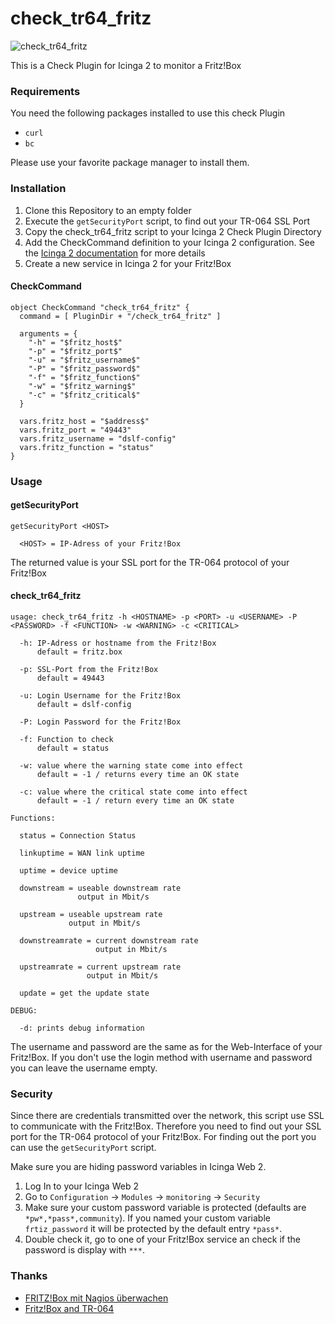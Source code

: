 # check_tr64_fritz

![check_tr64_fritz](https://raw.githubusercontent.com/mcktr/check_tr64_fritz/master/doc/github_doc_fritzbox_services.png)

This is a Check Plugin for Icinga 2 to monitor a Fritz!Box

### Requirements

You need the following packages installed to use this check Plugin

- `curl`
- `bc`

Please use your favorite package manager to install them.

### Installation

1. Clone this Repository to an empty folder
2. Execute the `getSecurityPort` script, to find out your TR-064 SSL Port
3. Copy the check_tr64_fritz script to your Icinga 2 Check Plugin Directory
4. Add the CheckCommand definition to your Icinga 2 configuration. See the [Icinga 2 documentation](https://www.icinga.com/docs/icinga2/latest/doc/09-object-types/#checkcommand) for more details
5. Create a new service in Icinga 2 for your Fritz!Box

#### CheckCommand

```
object CheckCommand "check_tr64_fritz" {
  command = [ PluginDir + "/check_tr64_fritz" ]

  arguments = {
    "-h" = "$fritz_host$"
    "-p" = "$fritz_port$"
    "-u" = "$fritz_username$"
    "-P" = "$fritz_password$"
    "-f" = "$fritz_function$"
    "-w" = "$fritz_warning$"
    "-c" = "$fritz_critical$"
  }

  vars.fritz_host = "$address$"
  vars.fritz_port = "49443"
  vars.fritz_username = "dslf-config"
  vars.fritz_function = "status"
}
```

### Usage

#### getSecurityPort

```
getSecurityPort <HOST>

  <HOST> = IP-Adress of your Fritz!Box
```

The returned value is your SSL port for the TR-064 protocol of your Fritz!Box

#### check_tr64_fritz

```
usage: check_tr64_fritz -h <HOSTNAME> -p <PORT> -u <USERNAME> -P <PASSWORD> -f <FUNCTION> -w <WARNING> -c <CRITICAL>

  -h: IP-Adress or hostname from the Fritz!Box
      default = fritz.box

  -p: SSL-Port from the Fritz!Box
      default = 49443

  -u: Login Username for the Fritz!Box
      default = dslf-config

  -P: Login Password for the Fritz!Box

  -f: Function to check
      default = status

  -w: value where the warning state come into effect
      default = -1 / returns every time an OK state

  -c: value where the critical state come into effect
      default = -1 / return every time an OK state

Functions:

  status = Connection Status

  linkuptime = WAN link uptime

  uptime = device uptime

  downstream = useable downstream rate
               output in Mbit/s

  upstream = useable upstream rate
             output in Mbit/s

  downstreamrate = current downstream rate
                   output in Mbit/s

  upstreamrate = current upstream rate
                 output in Mbit/s

  update = get the update state

DEBUG:

  -d: prints debug information
```

The username and password are the same as for the Web-Interface of your Fritz!Box. If you don't use the login method with username and password you can leave the username empty.

### Security

Since there are credentials transmitted over the network, this script use SSL to communicate with the Fritz!Box. Therefore you need to find out your SSL port for the TR-064 protocol of your Fritz!Box. For finding out the port you can use the `getSecurityPort` script.

Make sure you are hiding password variables in Icinga Web 2.

1. Log In to your Icinga Web 2
2. Go to `Configuration` -> `Modules` -> `monitoring` -> `Security`
3. Make sure your custom password variable is protected (defaults are `*pw*,*pass*,community`). If you named your custom variable `frtiz_password` it will be protected by the default entry `*pass*`.
4. Double check it, go  to one of your Fritz!Box service an check if the password is display with ``***``.

### Thanks

- [FRITZ!Box mit Nagios überwachen](http://blog.gmeiners.net/2013/09/fritzbox-mit-nagios-uberwachen.html)
- [Fritz!Box and TR-064](http://heise.de/-2550500)
